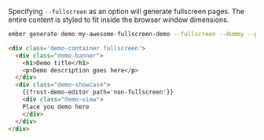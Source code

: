 Specifying `--fullscreen` as an option will generate fullscreen pages.  The entire content is styled to fit
inside the browser window dimensions.

```bash
ember generate demo my-awesome-fullscreen-demo --fullscreen --dummy --pod
```

```html
<div class='demo-container fullscreen'>
  <div class="demo-banner">
    <h1>Demo title</h1>
    <p>Demo description goes here</p>
  </div>
  <div class="demo-showcase">
    {{frost-demo-editor path='non-fullscreen'}}
    <div class="demo-view">
    Place you demo here
    </div>
  </div>
</div>
```
